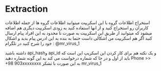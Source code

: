# Extraction

استخراج اطلاعات گروه 
با این اسکریپت میتوانید اطلاعات گروه ها از جمله اطلاعات کاربران رو استخراج کنید و از انها استفاده کنید 
به زودی اسکریپت دیگری هم اضافه میشود که میتوانید از طریق این اسکریپت به صورت نا محدود به این افراد پیام ارسال کنید 
اگر هم اسکریپت من اشکالی داست حتما به بنده به این ادرس پیام بدید و اشکال خود را شرح کنید 
در تلگرام : @mr_virus_1

داشته باشید  api_hashو api_id و یک نکته هم برای کار کردن این اسکریپ این است که باید از اول
و در جا که شماره درخواست می کند به این گونه شماره دهید 
Phone >> +98 903xxxxxxxx
به این صورت 
با تشکر mr_virus_1
